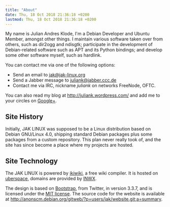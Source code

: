 ```yaml
---
title: "About"
date: Thu, 18 Oct 2018 21:36:18 +0200
lastmod: Thu, 18 Oct 2018 21:36:18 +0200
---
```




My name is Julian Andres Klode, I'm a Debian Developer and Ubuntu Member,
amongst other things. I maintain various software taken over from others,
such as dir2ogg and ndisgtk;
participate in the development of Debian-related software such as
APT and its Python bindings;
and develop some other software myself, such as hardlink.

You can contact me via one of the following options:

 * Send an email to [jak@jak-linux.org](mailto:jak@jak-linux.org)
 * Send a Jabber message to [juliank@jabber.ccc.de](xmpp:juliank@jabber.ccc.de)
 * Contact me via IRC, nickname *juliank* on networks FreeNode, OFTC.

You can also read my blog at <http://juliank.wordpress.com/> and add me to
your circles on [Google+](https://plus.google.com/100306574310962400498).

## Site History
Initially, JAK LINUX was supposed to be a Linux distribution based on
Debian GNU/Linux 4.0, shipping standard Debian packages plus some packages
from a custom repository. This plan never really took of, and the site has
since become a place where my projects are hosted.

## Site Technology
The JAK LINUX is powered by [ikiwiki](http://ikiwiki.info), a free wiki
compiler. It is hosted on [uberspace](https://uberspace.de/), domains are provided by
[INWX](https://www.inwx.de/).

The design is based on [Bootstrap](https://getbootstrap.com/), from
Twitter, in version 3.3.7, and is licensed under the [MIT license](https://raw.githubusercontent.com/twbs/bootstrap/v3.3.7/LICENSE).
The source code for the website is available at <http://anonscm.debian.org/gitweb/?p=users/jak/website.git;a=summary>.

